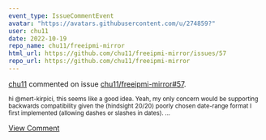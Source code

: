 ```yaml
---
event_type: IssueCommentEvent
avatar: "https://avatars.githubusercontent.com/u/274859?"
user: chu11
date: 2022-10-19
repo_name: chu11/freeipmi-mirror
html_url: https://github.com/chu11/freeipmi-mirror/issues/57
repo_url: https://github.com/chu11/freeipmi-mirror
---
```


<a href='https://github.com/chu11' target='_blank'>chu11</a> commented on issue <a href='https://github.com/chu11/freeipmi-mirror/issues/57' target='_blank'>chu11/freeipmi-mirror#57</a>.

<small>hi @mert-kirpici, this seems like a good idea.  Yeah, my only concern would be supporting backwards compatibility given the (hindsight 20/20) poorly chosen date-range format I first implemented (allowing dashes or slashes in dates)....</small>

<a href='https://github.com/chu11/freeipmi-mirror/issues/57' target='_blank'>View Comment</a>